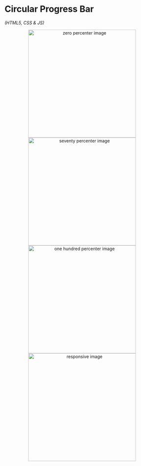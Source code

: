 # Circular Progress Bar
<i>(HTML5, CSS & JS)</i>

<p align="center">
    <img src"./img/00.png" width="350" alt="zero percenter image" />
    <img src"./img/75.png" width="350" alt="seventy percenter image" />
    <img src"./img/100.png" width="350" alt="one hundred percenter image" />
    <img src"./img/responsive.png" width="350" alt="responsive image" />
</p>
